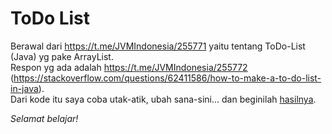 # ToDo List

Berawal dari https://t.me/JVMIndonesia/255771 yaitu tentang ToDo-List (Java) yg pake ArrayList.  
Respon yg ada adalah https://t.me/JVMIndonesia/255772 (https://stackoverflow.com/questions/62411586/how-to-make-a-to-do-list-in-java).  
Dari kode itu saya coba utak-atik, ubah sana-sini... dan beginilah [hasilnya](https://github.com/jnrbdjnt/Test-ToDo-List/blob/main/TestToDoList.java).  

*Selamat belajar!*
